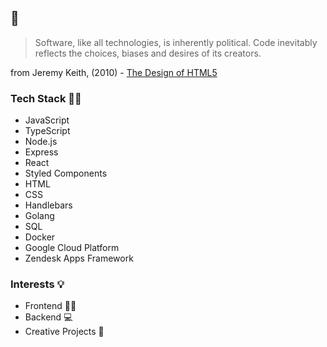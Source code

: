 ## 👋

> Software, like all technologies, is inherently political.
> Code inevitably reflects the choices, biases and desires of its creators.

from Jeremy Keith, (2010) - [The Design of HTML5](https://adactio.com/articles/1704)

### Tech Stack 👩‍💻
* JavaScript
* TypeScript
* Node.js
* Express
* React
* Styled Components
* HTML
* CSS
* Handlebars
* Golang
* SQL
* Docker
* Google Cloud Platform
* Zendesk Apps Framework


### Interests 💡
* Frontend 👩‍🎨
* Backend 💻
* Creative Projects 🌼
